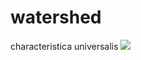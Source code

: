 # watershed
characteristica universalis
![](https://geometron.000webhostapp.com/graphicsfactory/seven/svg/svg1529584796.svg)

